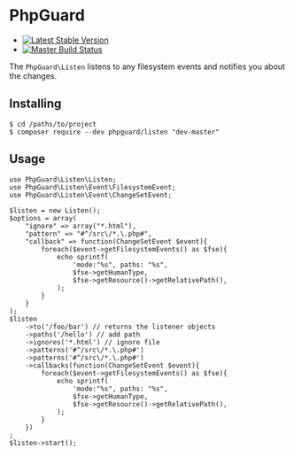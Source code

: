 # PhpGuard

- [![Latest Stable Version](https://poser.pugx.org/phpguard/listen/v/stable.png)](https://packagist.org/packages/phpguard/listen)
- [![Master Build Status](https://secure.travis-ci.org/phpguard/listen.png?branch=master)](http://travis-ci.org/phpguard/listen)

The `PhpGuard\Listen` listens to any filesystem events and notifies you about the changes.

## Installing
    $ cd /paths/to/project
    $ composer require --dev phpguard/listen "dev-master"

## Usage

    use PhpGuard\Listen\Listen;
    use PhpGuard\Listen\Event\FilesystemEvent;
    use PhpGuard\Listen\Event\ChangeSetEvent;

    $listen = new Listen();
    $options = array(
        "ignore" => array("*.html"),
        "pattern" => "#^/src\/*.\.php#",
        "callback" => function(ChangeSetEvent $event){
            foreach($event->getFilesystemEvents() as $fse){
                echo sprintf(
                    'mode:"%s", paths: "%s",
                    $fse->getHumanType,
                    $fse->getResource()->getRelativePath(),
                );
            }
        }
    );
    $listen
        ->to('/foo/bar') // returns the listener objects
        ->paths('/hello') // add path
        ->ignores('*.html') // ignore file
        ->patterns('#^/src\/*.\.php#')
        ->patterns('#^/src\/*.\.php#')
        ->callbacks(function(ChangeSetEvent $event){
            foreach($event->getFilesystemEvents() as $fse){
                echo sprintf(
                    'mode:"%s", paths: "%s",
                    $fse->getHumanType,
                    $fse->getResource()->getRelativePath(),
                );
            }
        })
    ;
    $listen->start();